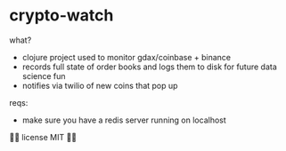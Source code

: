 # crypto-watch

what?

 - clojure project used to monitor gdax/coinbase + binance
 - records full state of order books and logs them to disk for future data science fun
 - notifies via twilio of new coins that pop up

reqs:

 - make sure you have a redis server running on localhost


✌🏻 license MIT ✌🏻